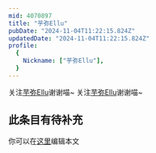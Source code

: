 ```yaml
---
mid: 4070897
title: "芋弥Ellu"
pubDate: "2024-11-04T11:22:15.824Z"
updatedDate: "2024-11-04T11:22:15.824Z"
profile:
  {
    Nickname: ["芋弥Ellu"],
  }
---
```


关注[芋弥Ellu](https://space.bilibili.com/4070897)谢谢喵~ 关注[芋弥Ellu](https://space.bilibili.com/4070897)谢谢喵~

## 此条目有待补充
你可以在[这里](https://github.com/Yuhanawa/VTuber.ICU-Content/edit/master/v/芋弥Ellu/index.md)编辑本文
